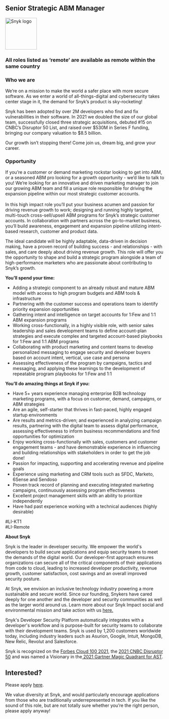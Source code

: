 Senior Strategic ABM Manager
---

<img src="https://res.cloudinary.com/snyk/image/upload/v1537345894/press-kit/brand/logo-black.png" width="100" alt="Snyk logo" />

<h3>All roles listed as ‘remote’ are available as remote within the same country</h3>
<h3>Who we are</h3>
<p>We’re on a mission to make the world a safer place with more secure software. As we enter a world of all-things-digital and cybersecurity takes center stage in it, the demand for Snyk’s product is sky-rocketing!&nbsp;&nbsp;</p>
<p>Snyk has been adopted by over 2M developers who find and fix vulnerabilities in their software. In 2021 we doubled the size of our global team, successfully closed three strategic acquisitions, debuted #15 on CNBC’s Disruptor 50 List, and raised over $530M in Series F funding, bringing our company valuation to $8.5 billion.&nbsp;</p>
<p>Our growth isn’t stopping there! Come join us, dream big, and grow your career.</p>
<h3>Opportunity</h3>
<p>If you’re a customer or demand marketing rockstar looking to get into ABM, or a seasoned ABM pro looking for a growth opportunity - we’d like to talk to you! We’re looking for an innovative and driven marketing manager to join our growing ABM team and fill a unique role responsible for driving the expansion pipeline within our most strategic customer accounts. <br><br>In this high impact role you’ll put your business acumen and passion for driving revenue growth to work; designing and running highly targeted, multi-touch cross-sell/upsell ABM programs for Snyk’s strategic customer accounts. In collaboration with partners across the go-to-market business, you’ll build awareness, engagement and expansion pipeline utilizing intent-based research, customer and product data.&nbsp;</p>
<p>The ideal candidate will be highly adaptable, data-driven in decision making, have a proven record of building success - and relationships - with sales, and care deeply about driving revenue growth. This role will offer you the opportunity to shape and build a strategic program alongside a team of high-performance marketers who are passionate about contributing to Snyk’s growth.&nbsp;</p>
<p><strong>You’ll spend your time:</strong></p>
<ul>
<li>Adding a strategic component to an already robust and mature ABM model with access to high program budgets and ABM tools &amp; infrastructure</li>
<li>Partnering with the customer success and operations team to identify priority expansion opportunities</li>
<li>Gathering intent and intelligence on target accounts for 1:Few and 1:1 ABM expansion programs</li>
<li>Working cross-functionally, in a highly visible role, with senior sales leadership and sales development teams to define account-plan strategies and execute complex and targeted account-based playbooks for 1:Few and 1:1 ABM programs</li>
<li>Collaborating with product marketing and content teams to develop personalized messaging to engage security and developer buyers based on account intent, vertical, use case and persona</li>
<li>Assessing effectiveness of the program by campaigns, tactics and messaging, and applying these learnings to the development of repeatable program playbooks for 1:Few and 1:1&nbsp;</li>
</ul>
<p><strong>You’ll do amazing things at Snyk if you:&nbsp;</strong></p>
<ul>
<li>Have 5+ years experience managing enterprise B2B technology marketing programs, with a focus on customer, demand, campaigns, or ABM strategies</li>
<li>Are an agile, self-starter that thrives in fast-paced, highly engaged startup environments</li>
<li>Are results and metrics-driven; and experienced in analyzing campaign results, partnering with the digital team to assess digital performance, assessing effectiveness to inform business recommendations and find opportunities for optimization</li>
<li>Enjoy working cross-functionally with sales, customers and customer engagement teams - and have demonstrable experience in influencing and building relationships with stakeholders in order to get the job done!&nbsp;</li>
<li>Passion for impacting, supporting and accelerating revenue and pipeline goals&nbsp;</li>
<li>Experience using marketing and CRM tools such as SFDC, Marketo, 6Sense and Sendoso&nbsp;</li>
<li>Proven track record of planning and executing integrated marketing campaigns, continuously assessing program effectiveness</li>
<li>Excellent project management skills with an ability to prioritize independently</li>
<li>Have had past experience working with a technical audiences (highly desirable)</li>
</ul>
<p>#LI-KT1<br>#LI-Remote</p><div class="content-conclusion"><p><strong>About Snyk</strong></p>
<p><span style="font-weight: 400;">Snyk is the leader in developer security. We empower the world's developers to build secure applications and equip security teams to meet the demands of the digital world. Our developer-first approach ensures organizations can secure all of the critical components of their applications from code to cloud, leading to increased developer productivity, revenue growth, customer satisfaction, cost savings and an overall improved security posture.&nbsp;</span></p>
<p><span style="font-weight: 400;">At Snyk, we envision an inclusive technology industry powering a more sustainable and secure world.</span> <span style="font-weight: 400;">Since our founding, Snykers have cared deeply for one another and the developer and security communities as well as the larger world around us. Learn more about our Snyk Impact social and environmental mission and take action with us </span><a href="https://snyk.io/about/snyk-impact/"><span style="font-weight: 400;">here.</span></a></p>
<p><span style="font-weight: 400;">Snyk's Developer Security Platform automatically integrates with a developer's workflow and is purpose-built for security teams to collaborate with their development teams. Snyk is used by 1,200 customers worldwide today, including industry leaders such as Asurion, Google, Intuit, MongoDB, New Relic, Revolut and Salesforce.</span></p>
<p><span style="font-weight: 400;">Snyk is recognized on the </span><a href="https://www.forbes.com/cloud100/#6f24b5ba5f94"><span style="font-weight: 400;">Forbes Cloud 100 2021</span></a><span style="font-weight: 400;">, the </span><a href="https://www.cnbc.com/2021/05/25/these-are-the-2021-cnbc-disruptor-50-companies.html"><span style="font-weight: 400;">2021 CNBC Disruptor 50</span></a><span style="font-weight: 400;"> and was named a Visionary in the</span><a href="https://snyk.io/blog/snyk-visionary-2021-gartner-magic-quadrant-for-ast/"><span style="font-weight: 400;"> 2021 Gartner Magic Quadrant for AST</span></a><span style="font-weight: 400;">.</span></p></div>

Interested?
---

Please apply [here](https://boards.greenhouse.io/snyk/jobs/5733966002#app).

We value diversity at Snyk, and would particularly encourage applications from those who are traditionally underrepresented in tech.
If you like the sound of this role, but are not totally sure whether you’re the right person, please apply anyway!
